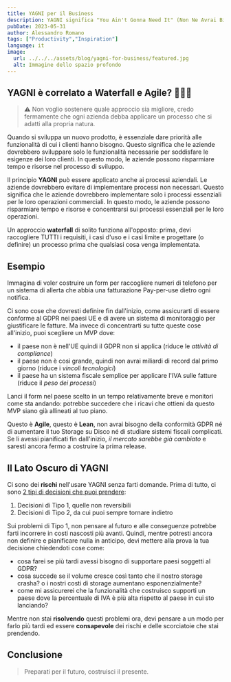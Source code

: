 ```yaml
---
title: YAGNI per il Business
description: YAGNI significa "You Ain't Gonna Need It" (Non Ne Avrai Bisogno). È un principio dell'Extreme Programming (XP) che suggerisce di non implementare una funzionalità finché non è necessaria. È uno strumento essenziale per evitare sprechi di tempo e risorse che può essere applicato anche in ambiti diversi dallo Sviluppo Software.
pubDate: 2023-05-31
author: Alessandro Romano
tags: ["Productivity","Inspiration"]
language: it
image:
  url: ../../../assets/blog/yagni-for-business/featured.jpg
  alt: Immagine dello spazio profondo
---
```


## YAGNI è correlato a Waterfall e Agile? 🌊🏃🏻

> ⚠️ Non voglio sostenere quale approccio sia migliore, credo fermamente che ogni azienda debba applicare un processo che si adatti alla propria natura.

Quando si sviluppa un nuovo prodotto, è essenziale dare priorità alle funzionalità di cui i clienti hanno bisogno. Questo significa che le aziende dovrebbero sviluppare solo le funzionalità necessarie per soddisfare le esigenze dei loro clienti. In questo modo, le aziende possono risparmiare tempo e risorse nel processo di sviluppo.

Il principio **YAGNI** può essere applicato anche ai processi aziendali. Le aziende dovrebbero evitare di implementare processi non necessari. Questo significa che le aziende dovrebbero implementare solo i processi essenziali per le loro operazioni commerciali. In questo modo, le aziende possono risparmiare tempo e risorse e concentrarsi sui processi essenziali per le loro operazioni.

Un approccio **waterfall** di solito funziona all'opposto: prima, devi raccogliere TUTTI i requisiti, i casi d'uso e i casi limite e progettare (o definire) un processo prima che qualsiasi cosa venga implementata.

## Esempio

Immagina di voler costruire un form per raccogliere numeri di telefono per un sistema di allerta che abbia una fatturazione Pay-per-use dietro ogni notifica.

Ci sono cose che dovresti definire fin dall'inizio, come assicurarti di essere conforme al GDPR nei paesi UE e di avere un sistema di monitoraggio per giustificare le fatture. Ma invece di concentrarti su tutte queste cose all'inizio, puoi scegliere un MVP dove:

- il paese non è nell'UE quindi il GDPR non si applica (riduce le _attività di compliance_)
- il paese non è così grande, quindi non avrai miliardi di record dal primo giorno (riduce i _vincoli tecnologici_)
- il paese ha un sistema fiscale semplice per applicare l'IVA sulle fatture (riduce il _peso dei processi_)

Lanci il form nel paese scelto in un tempo relativamente breve e monitori come sta andando: potrebbe succedere che i ricavi che ottieni da questo MVP siano già allineati al tuo piano.

Questo è **Agile**, questo è **Lean**, non avrai bisogno della conformità GDPR né di aumentare il tuo Storage su Disco né di studiare sistemi fiscali complicati. Se li avessi pianificati fin dall'inizio, _il mercato sarebbe già cambiato_ e saresti ancora fermo a costruire la prima release.

## Il Lato Oscuro di YAGNI

Ci sono dei **rischi** nell'usare YAGNI senza farti domande. Prima di tutto, ci sono [2 tipi di decisioni che puoi prendere](https://www.businessinsider.com/jeff-bezos-on-type-1-and-type-2-decisions-2016-4?r=US&IR=T):

1. Decisioni di Tipo 1, quelle non reversibili
2. Decisioni di Tipo 2, da cui puoi sempre tornare indietro

Sui problemi di Tipo 1, non pensare al futuro e alle conseguenze potrebbe farti incorrere in costi nascosti più avanti. Quindi, mentre potresti ancora non definire e pianificare nulla in anticipo, devi mettere alla prova la tua decisione chiedendoti cose come:

- cosa farei se più tardi avessi bisogno di supportare paesi soggetti al GDPR?
- cosa succede se il volume cresce così tanto che il nostro storage crasha? o i nostri costi di storage aumentano esponenzialmente?
- come mi assicurerei che la funzionalità che costruisco supporti un paese dove la percentuale di IVA è più alta rispetto al paese in cui sto lanciando?

Mentre non stai **risolvendo** questi problemi ora, devi pensare a un modo per farlo più tardi ed essere **consapevole** dei rischi e delle scorciatoie che stai prendendo.

## Conclusione

> Preparati per il futuro, costruisci il presente.
